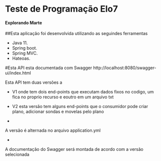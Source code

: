 # Teste de Programação Elo7

#### Explorando Marte

##Esta aplicação foi desenvolvida utilizando as seguindes ferramentas

- Java 11.
- Spring boot.
- Spring MVC.
- Hateoas.

#Esta API esta documentada com Swagger http://localhost:8080/swagger-ui/index.html

Esta API tem duas versões a
- V1 onde tem dois end-points que executam dados fixos no codigo, um fica no proprio recurso e eoutro em um arquivo txt
- V2 esta versão tem alguns end-points que o consumidor pode criar plano, adicionar sondas e movelas pelo plano

-
A versão é alternada no arquivo application.yml 

-
A documentação do Swagger será montada de acordo com a versão selecionada
